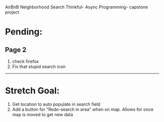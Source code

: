 AirBnB Neighborhood Search
Thinkful- Async Programming- capstone project

# Pending:

## Page 2
  1. check firefox
  1. Fix that stupid search icon

--------------------------

# Stretch Goal:

1. Get location to auto populate in search field
1. Add a button for "Redo-search in area" when on map. Allows for once map is moved to get new data
